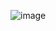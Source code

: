 ![image](https://github.com/Xopabyteh/MgMaturitaIvt2024/assets/70832276/4b8003d0-9982-4ed0-af38-b1d388ba93f7)

